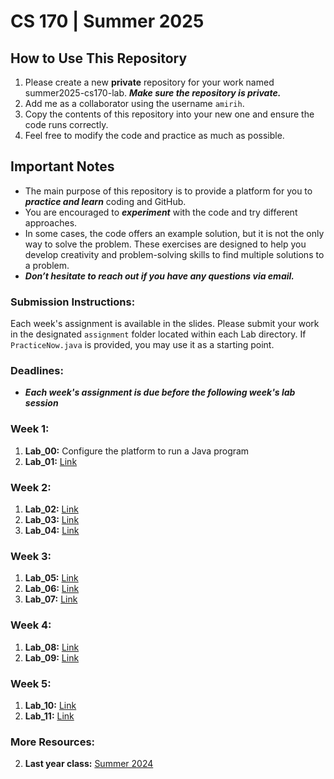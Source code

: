 # CS 170 | Summer 2025

## How to Use This Repository

1. Please create a new **private** repository for your work named summer2025-cs170-lab. **_Make sure the repository is private._**
1. Add me as a collaborator using the username `amirih`.
1. Copy the contents of this repository into your new one and ensure the code runs correctly.
1. Feel free to modify the code and practice as much as possible.

## Important Notes

- The main purpose of this repository is to provide a platform for you to **_practice and learn_** coding and GitHub.
- You are encouraged to **_experiment_** with the code and try different approaches.
- In some cases, the code offers an example solution, but it is not the only way to solve the problem. These exercises are designed to help you develop creativity and problem-solving skills to find multiple solutions to a problem.
- **_Don’t hesitate to reach out if you have any questions via email._**

### Submission Instructions:

Each week's assignment is available in the slides. Please submit your work in the designated `assignment` folder located within each Lab directory. If `PracticeNow.java` is provided, you may use it as a starting point.

### Deadlines:

- **_Each week's assignment is due before the following week's lab session_**

### Week 1:

1. **Lab_00:** Configure the platform to run a Java program
1. **Lab_01:** [Link](Lab_01)

### Week 2:
1. **Lab_02:** [Link](Lab_02) 
1. **Lab_03:** [Link](Lab_03)
1. **Lab_04:** [Link](Lab_04)

### Week 3:

1. **Lab_05:** [Link](Lab_05)
1. **Lab_06:** [Link](Lab_06)
1. **Lab_07:** [Link](Lab_07)

### Week 4:

1. **Lab_08:** [Link](Lab_08)
1. **Lab_09:** [Link](Lab_09)

### Week 5:

1. **Lab_10:** [Link](Lab_10)
1. **Lab_11:** [Link](Lab_11)

### More Resources:

2. **Last year class:** [Summer 2024](https://github.com/amirih/summer2024-cs170-lab)
